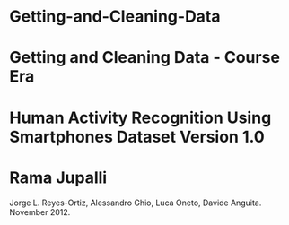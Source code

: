# Getting-and-Cleaning-Data
Getting and Cleaning Data - Course Era
==================================================================
Human Activity Recognition Using Smartphones Dataset
Version 1.0
==================================================================
Rama Jupalli
==================================================================




Jorge L. Reyes-Ortiz, Alessandro Ghio, Luca Oneto, Davide Anguita. November 2012.
